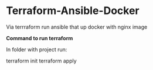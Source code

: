 # Terraform-Ansible-Docker
Via terrraform run ansible that up docker with nginx image

**Command to run terraform**

In folder with project run:

terraform init
terraform apply




